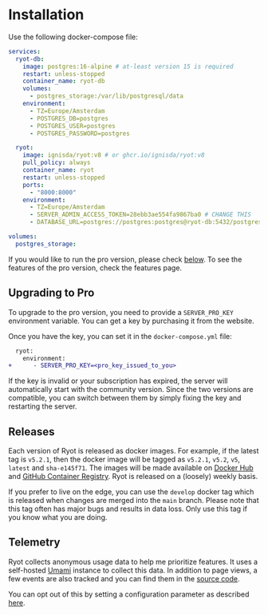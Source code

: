 <script setup>
import variables from "./variables";
</script>

# Installation

Use the following docker-compose file:

```yaml
services:
  ryot-db:
    image: postgres:16-alpine # at-least version 15 is required
    restart: unless-stopped
    container_name: ryot-db
    volumes:
      - postgres_storage:/var/lib/postgresql/data
    environment:
      - TZ=Europe/Amsterdam
      - POSTGRES_DB=postgres
      - POSTGRES_USER=postgres
      - POSTGRES_PASSWORD=postgres

  ryot:
    image: ignisda/ryot:v8 # or ghcr.io/ignisda/ryot:v8
    pull_policy: always
    container_name: ryot
    restart: unless-stopped
    ports:
      - "8000:8000"
    environment:
      - TZ=Europe/Amsterdam
      - SERVER_ADMIN_ACCESS_TOKEN=28ebb3ae554fa9867ba0 # CHANGE THIS
      - DATABASE_URL=postgres://postgres:postgres@ryot-db:5432/postgres

volumes:
  postgres_storage:
```

If you would like to run the pro version, please check [below](#upgrading-to-pro). To see
the features of the pro version, check the
<a :href="`${variables.mainWebsiteUrl}/features`" target="_blank">features page</a>.

## Upgrading to Pro

To upgrade to the pro version, you need to provide a `SERVER_PRO_KEY` environment variable.
You can get a key by purchasing it from the
<a :href="variables.mainWebsiteUrl" target="_blank">website</a>.

Once you have the key, you can set it in the `docker-compose.yml` file:

```diff
  ryot:
    environment:
+      - SERVER_PRO_KEY=<pro_key_issued_to_you>
```

If the key is invalid or your subscription has expired, the server will automatically start
with the community version. Since the two versions are compatible, you can switch between
them by simply fixing the key and restarting the server.

## Releases

Each version of Ryot is released as docker images. For example, if the latest tag is
`v5.2.1`, then the docker image will be tagged as `v5.2.1`, `v5.2`, `v5`, `latest` and
`sha-e145f71`. The images will be made available on [Docker
Hub](https://hub.docker.com/r/ignisda/ryot) and [GitHub Container
Registry](https://ghcr.io/ignisda/ryot). Ryot is released on a (loosely) weekly basis.

If you prefer to live on the edge, you can use the `develop` docker tag which is released
when changes are merged into the `main` branch. Please note that this tag often has major
bugs and results in data loss. Only use this tag if you know what you are doing.

## Telemetry

Ryot collects anonymous usage data to help me prioritize features. It uses a self-hosted
[Umami](https://umami.is/) instance to collect this data. In addition to page views, a
few events are also tracked and you can find them in the [source code](https://github.com/IgnisDa/ryot/blob/aa89adabc377e6da7fb8c8d768325efc3667329f/apps/frontend/app/lib/hooks.ts#L199-L222).

You can opt out of this by setting a configuration parameter as described
[here](./configuration.md#important-parameters).
